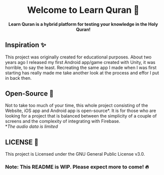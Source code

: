 <h1 align="center">Welcome to Learn Quran 👋</h1>

<h4 align="center">Learn Quran is a hybrid platform for testing your knowledge in the Holy Quran!</h4>

## Inspiration ✨
This project was originally created for educational purposes. About two years ago I released my first Android app/game created with Unity, it was horrible, to say the least. Recreating the same app I made when I was first starting has really made me take another look at the process and effor I put in back then. 

## Open-Source 📖
Not to take too much of your time, this whole project consisting of the Website, iOS app and Android app is open-source*. It is for those who are looking for a project that is balanced between the simplicity of a couple of screens and the complexity of integrating with Firebase. <br>
\**The audio data is limited*

## LICENSE 📝
This project is Licensed under the GNU General Public License v3.0.

### Note: This README is WIP. Please expect more to come! 🔥

